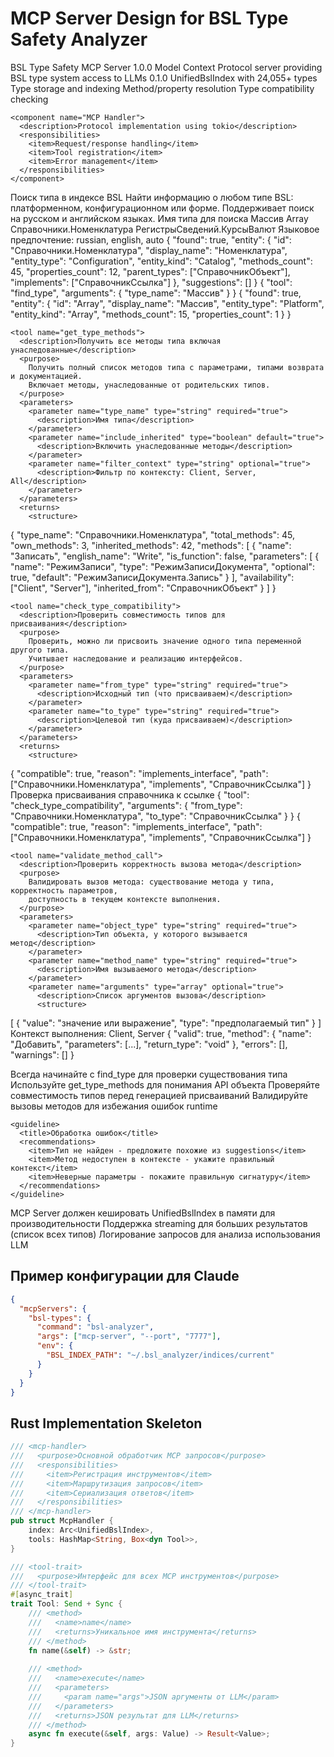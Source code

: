 # MCP Server Design for BSL Type Safety Analyzer

<mcp-server>
  <metadata>
    <name>BSL Type Safety MCP Server</name>
    <version>1.0.0</version>
    <description>Model Context Protocol server providing BSL type system access to LLMs</description>
    <protocol-version>0.1.0</protocol-version>
  </metadata>

  <architecture>
    <component name="Core">
      <description>UnifiedBslIndex with 24,055+ types</description>
      <responsibilities>
        <item>Type storage and indexing</item>
        <item>Method/property resolution</item>
        <item>Type compatibility checking</item>
      </responsibilities>
    </component>
    
    <component name="MCP Handler">
      <description>Protocol implementation using tokio</description>
      <responsibilities>
        <item>Request/response handling</item>
        <item>Tool registration</item>
        <item>Error management</item>
      </responsibilities>
    </component>
  </architecture>

  <tools>
    <tool name="find_type">
      <description>Поиск типа в индексе BSL</description>
      <purpose>
        Найти информацию о любом типе BSL: платформенном, конфигурационном или форме.
        Поддерживает поиск на русском и английском языках.
      </purpose>
      <parameters>
        <parameter name="type_name" type="string" required="true">
          <description>Имя типа для поиска</description>
          <examples>
            <example>Массив</example>
            <example>Array</example>
            <example>Справочники.Номенклатура</example>
            <example>РегистрыСведений.КурсыВалют</example>
          </examples>
        </parameter>
        <parameter name="language_preference" type="string" default="auto">
          <description>Языковое предпочтение: russian, english, auto</description>
        </parameter>
      </parameters>
      <returns>
        <structure>
{
  "found": true,
  "entity": {
    "id": "Справочники.Номенклатура",
    "display_name": "Номенклатура",
    "entity_type": "Configuration",
    "entity_kind": "Catalog",
    "methods_count": 45,
    "properties_count": 12,
    "parent_types": ["СправочникОбъект"],
    "implements": ["СправочникСсылка"]
  },
  "suggestions": []
}
        </structure>
      </returns>
      <examples>
        <example>
          <request>
{
  "tool": "find_type",
  "arguments": {
    "type_name": "Массив"
  }
}
          </request>
          <response>
{
  "found": true,
  "entity": {
    "id": "Array",
    "display_name": "Массив",
    "entity_type": "Platform",
    "entity_kind": "Array",
    "methods_count": 15,
    "properties_count": 1
  }
}
          </response>
        </example>
      </examples>
    </tool>

    <tool name="get_type_methods">
      <description>Получить все методы типа включая унаследованные</description>
      <purpose>
        Получить полный список методов типа с параметрами, типами возврата и документацией.
        Включает методы, унаследованные от родительских типов.
      </purpose>
      <parameters>
        <parameter name="type_name" type="string" required="true">
          <description>Имя типа</description>
        </parameter>
        <parameter name="include_inherited" type="boolean" default="true">
          <description>Включить унаследованные методы</description>
        </parameter>
        <parameter name="filter_context" type="string" optional="true">
          <description>Фильтр по контексту: Client, Server, All</description>
        </parameter>
      </parameters>
      <returns>
        <structure>
{
  "type_name": "Справочники.Номенклатура",
  "total_methods": 45,
  "own_methods": 3,
  "inherited_methods": 42,
  "methods": [
    {
      "name": "Записать",
      "english_name": "Write",
      "is_function": false,
      "parameters": [
        {
          "name": "РежимЗаписи",
          "type": "РежимЗаписиДокумента",
          "optional": true,
          "default": "РежимЗаписиДокумента.Запись"
        }
      ],
      "availability": ["Client", "Server"],
      "inherited_from": "СправочникОбъект"
    }
  ]
}
        </structure>
      </returns>
    </tool>

    <tool name="check_type_compatibility">
      <description>Проверить совместимость типов для присваивания</description>
      <purpose>
        Проверить, можно ли присвоить значение одного типа переменной другого типа.
        Учитывает наследование и реализацию интерфейсов.
      </purpose>
      <parameters>
        <parameter name="from_type" type="string" required="true">
          <description>Исходный тип (что присваиваем)</description>
        </parameter>
        <parameter name="to_type" type="string" required="true">
          <description>Целевой тип (куда присваиваем)</description>
        </parameter>
      </parameters>
      <returns>
        <structure>
{
  "compatible": true,
  "reason": "implements_interface",
  "path": ["Справочники.Номенклатура", "implements", "СправочникСсылка"]
}
        </structure>
      </returns>
      <examples>
        <example>
          <context>Проверка присваивания справочника к ссылке</context>
          <request>
{
  "tool": "check_type_compatibility",
  "arguments": {
    "from_type": "Справочники.Номенклатура",
    "to_type": "СправочникСсылка"
  }
}
          </request>
          <response>
{
  "compatible": true,
  "reason": "implements_interface",
  "path": ["Справочники.Номенклатура", "implements", "СправочникСсылка"]
}
          </response>
        </example>
      </examples>
    </tool>

    <tool name="validate_method_call">
      <description>Проверить корректность вызова метода</description>
      <purpose>
        Валидировать вызов метода: существование метода у типа, корректность параметров,
        доступность в текущем контексте выполнения.
      </purpose>
      <parameters>
        <parameter name="object_type" type="string" required="true">
          <description>Тип объекта, у которого вызывается метод</description>
        </parameter>
        <parameter name="method_name" type="string" required="true">
          <description>Имя вызываемого метода</description>
        </parameter>
        <parameter name="arguments" type="array" optional="true">
          <description>Список аргументов вызова</description>
          <structure>
[
  {
    "value": "значение или выражение",
    "type": "предполагаемый тип"
  }
]
          </structure>
        </parameter>
        <parameter name="context" type="string" default="Server">
          <description>Контекст выполнения: Client, Server</description>
        </parameter>
      </parameters>
      <returns>
        <structure>
{
  "valid": true,
  "method": {
    "name": "Добавить",
    "parameters": [...],
    "return_type": "void"
  },
  "errors": [],
  "warnings": []
}
        </structure>
      </returns>
    </tool>
  </tools>

  <usage-guidelines>
    <guideline>
      <title>Оптимальное использование для LLM</title>
      <recommendations>
        <item>Всегда начинайте с find_type для проверки существования типа</item>
        <item>Используйте get_type_methods для понимания API объекта</item>
        <item>Проверяйте совместимость типов перед генерацией присваиваний</item>
        <item>Валидируйте вызовы методов для избежания ошибок runtime</item>
      </recommendations>
    </guideline>
    
    <guideline>
      <title>Обработка ошибок</title>
      <recommendations>
        <item>Тип не найден - предложите похожие из suggestions</item>
        <item>Метод недоступен в контексте - укажите правильный контекст</item>
        <item>Неверные параметры - покажите правильную сигнатуру</item>
      </recommendations>
    </guideline>
  </usage-guidelines>

  <implementation-notes>
    <note priority="high">
      MCP Server должен кешировать UnifiedBslIndex в памяти для производительности
    </note>
    <note priority="high">
      Поддержка streaming для больших результатов (список всех типов)
    </note>
    <note priority="medium">
      Логирование запросов для анализа использования LLM
    </note>
  </implementation-notes>
</mcp-server>

## Пример конфигурации для Claude

```json
{
  "mcpServers": {
    "bsl-types": {
      "command": "bsl-analyzer",
      "args": ["mcp-server", "--port", "7777"],
      "env": {
        "BSL_INDEX_PATH": "~/.bsl_analyzer/indices/current"
      }
    }
  }
}
```

## Rust Implementation Skeleton

```rust
/// <mcp-handler>
///   <purpose>Основной обработчик MCP запросов</purpose>
///   <responsibilities>
///     <item>Регистрация инструментов</item>
///     <item>Маршрутизация запросов</item>
///     <item>Сериализация ответов</item>
///   </responsibilities>
/// </mcp-handler>
pub struct McpHandler {
    index: Arc<UnifiedBslIndex>,
    tools: HashMap<String, Box<dyn Tool>>,
}

/// <tool-trait>
///   <purpose>Интерфейс для всех MCP инструментов</purpose>
/// </tool-trait>
#[async_trait]
trait Tool: Send + Sync {
    /// <method>
    ///   <name>name</name>
    ///   <returns>Уникальное имя инструмента</returns>
    /// </method>
    fn name(&self) -> &str;
    
    /// <method>
    ///   <name>execute</name>
    ///   <parameters>
    ///     <param name="args">JSON аргументы от LLM</param>
    ///   </parameters>
    ///   <returns>JSON результат для LLM</returns>
    /// </method>
    async fn execute(&self, args: Value) -> Result<Value>;
}
```